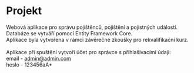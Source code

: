 # Projekt


Webová aplikace pro správu pojištěnců, pojištění a pojistných událostí.
<br/>
Databáze se vytváří pomocí Entity Framework Core.
<br/>
Aplikace byla vytvořena v rámci závěrečné zkoušky pro rekvalifikační kurz.
<br/>
<br/>
Aplikace při spuštění vytvoří účet pro správce s přihlašivacími údaji:
<br/>
email - admin@admin.com
<br/>
heslo - 123456aA*
